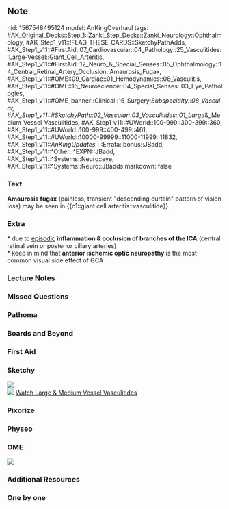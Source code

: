 ## Note
nid: 1567548495124
model: AnKingOverhaul
tags: #AK_Original_Decks::Step_1::Zanki_Step_Decks::Zanki_Neurology::Ophthalmology, #AK_Step1_v11::!FLAG_THESE_CARDS::SketchyPathAdds, #AK_Step1_v11::#FirstAid::07_Cardiovascular::04_Pathology::25_Vasculitides::Large-Vessel::Giant_Cell_Arteritis, #AK_Step1_v11::#FirstAid::12_Neuro_&_Special_Senses::05_Ophthalmology::14_Central_Retinal_Artery_Occlusion::Amaurosis_Fugax, #AK_Step1_v11::#OME::09_Cardiac::01_Hemodynamics::08_Vasculitis, #AK_Step1_v11::#OME::16_Neuroscience::04_Special_Senses::03_Eye_Pathologies, #AK_Step1_v11::#OME_banner::Clinical::16_Surgery:_Subspecialty::08_Vascular, #AK_Step1_v11::#SketchyPath::02_Vascular::03_Vasculitides::01_Large_&_Medium_Vessel_Vasculitides, #AK_Step1_v11::#UWorld::100-999::300-399::360, #AK_Step1_v11::#UWorld::100-999::400-499::461, #AK_Step1_v11::#UWorld::10000-99999::11000-11999::11832, #AK_Step1_v11::$AnKingUpdates::$Errata::bonus::JBadd, #AK_Step1_v11::^Other::^EXPN::JBadd, #AK_Step1_v11::^Systems::Neuro::eye, #AK_Step1_v11::^Systems::Neuro::JBadds
markdown: false

### Text
<b>Amaurosis fugax</b> (painless, transient "descending curtain"
pattern of vision loss) may be seen in {{c1::giant cell
arteritis::vasculitide}}

### Extra
<div>
  * due to <u>episodic</u> <b>inflammation & occlusion of branches
  of the ICA</b> (central retinal vein or posterior ciliary
  arteries)
</div>
<div>
  * keep in mind that <b>anterior ischemic optic neuropathy</b> is
  the most common visual side effect of GCA
</div>

### Lecture Notes


### Missed Questions


### Pathoma


### Boards and Beyond


### First Aid


### Sketchy
<div><img src=
"SketchyMedical%202019-12-20%2011-37-14_1566160514431.jpg"></div><img src="zoverall%20picture%20(6)_1566160514431.jpg">
<a href=
"https://dashboard.sketchy.com/study/medical/courses/medical-pathophysiology/units/medical-pathophysiology-vascular/videos/medical-pathophysiology-vascular-vasculitides-large-and-medium-vessel-vasculitides?utm_source=anki&utm_medium=partnership&utm_campaign=february_update&utm_content=medical">
Watch Large & Medium Vessel Vasculitides</a>

### Pixorize


### Physeo


### OME
<div class="ome-widget">
  <a href=
  "https://onlinemeded.org/spa/surgery-subspecialty/vascular/acquire?ref=anki">
  <img src="_OME_AnkiFlashcards_Lesson_3.png"></a>
</div>

### Additional Resources


### One by one


